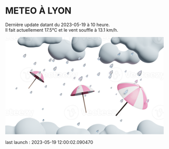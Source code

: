# METEO À LYON

Dernière update datant du 2023-05-19 à 10 heure.  
Il fait actuellement 17.5°C et le vent souffle à 13.1 km/h.      

![](./.github/rain.png)

last launch : 2023-05-19 12:00:02.090470
